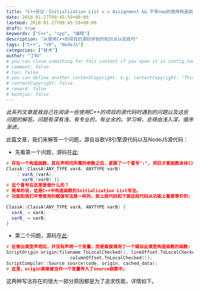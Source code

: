 ```yaml
---
title: "C++杂记：Initialization List v.s Assignment && 不带new的使用构造函数"
date: 2018-01-27T09:45:59+08:00
lastmod: 2018-01-27T09:45:59+08:00
draft: true
keywords: ["C++", "cpp", "编程"]
description: "从使用C++的项目的源码学到的知识点以及技巧"
tags: ["C++", "V8", "NodeJS"]
categories: ["技术"]
author: "丁科"
# you can close something for this content if you open it in config.toml.
# comment: false
# toc: false
# you can define another contentCopyright. e.g. contentCopyright: "This is an another copyright."
# contentCopyright: false
# reward: false
# mathjax: false
---
```


*此系列文章是我自己在阅读一些使用C++的项目的源代码时遇到的问题以及这些问题的解答。问题有深有浅，有专业的，有业余的。学习嘛，总得由浅入深，循序渐进。*

此篇文章，我们来解答一个问题，源自谷歌V8引擎源代码以及NodeJS源代码：

* 先看第一个问题，源码在[此](https://github.com/v8/v8/blob/master/include/v8.h#L9427):

``` cpp
# 存在一个构造函数，其在声明完所需的参数之后，紧跟了一个冒号":", 然后才是函数本体{}。
ClassA::ClassA(ANY_TYPE varA, ANYTYPE varB)
    : varA_(varA),
      varB_(varB) {}
# 这个冒号在这里是做什么的？
# 简单的说，这是C++中构造函数的Initialization List写法。
# 功能和我们平常使用的赋值写法是一样的，即上段代码和下面这段代码从功能上看是等价的:

ClassA::ClassA(ANY_TYPE varA, ANYTYPE varB) {
  varA_ = varA;
  varB_ = varB;
}
```

* 第二个问题，源码在[此](https://github.com/nodejs/node/blob/master/src/node_contextify.cc#L678):

``` cpp
# 在做出类型声明后，并没有声明一个变量，而是直接调用了一个疑似此类型构造函数的函数:
ScriptOrigin origin(filename.ToLocalChecked(), lineOffset.ToLocalChecked(),
                        columnOffset.ToLocalChecked());
ScriptCompiler::Source source(code, origin, cached_data);
# 这里，origin直接被当作一个变量传入了source函数中。
```

这两种写法存在的很大一部分原因都是为了追求性能，详情如下。
<!--more-->
